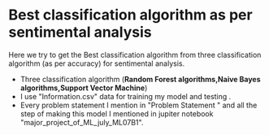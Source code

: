 # Best classification algorithm as per sentimental analysis
Here we try to get  the Best classification algorithm from three classification algorithm (as per accuracy) for sentimental analysis.
- Three classification algorithm (**Random Forest algorithms,Naive Bayes algorithms,Support Vector Machine**)
- I use "Information.csv" data for training my model and testing .
- Every problem statement I mention in "Problem Statement " and all the step of making this model I mentioned in jupiter notebook "major_project_of_ML_july_ML07B1". 

